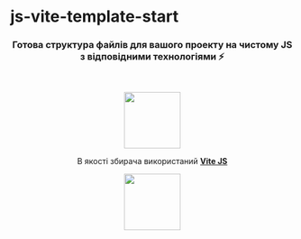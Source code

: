 # js-vite-template-start

<h3 align="center">Готова структура файлів для вашого проекту на чистому JS з відповідними технологіями ⚡</h3>
<br />
<p align="center">
  <img width="100px" src="https://upload.wikimedia.org/wikipedia/commons/thumb/9/99/Unofficial_JavaScript_logo_2.svg/2048px-Unofficial_JavaScript_logo_2.svg.png">
</p>

<p align="center">В якості збирача використаний <a href="https://vitejs.dev/"><b>Vite JS<b></a></p>
<p align="center">
  <img width="100px" src="https://upload.wikimedia.org/wikipedia/commons/thumb/f/f1/Vitejs-logo.svg/1200px-Vitejs-logo.svg.png">
</p>
